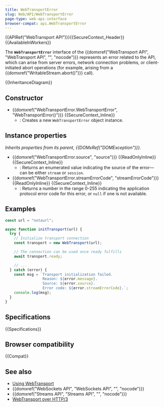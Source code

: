 ```yaml
---
title: WebTransportError
slug: Web/API/WebTransportError
page-type: web-api-interface
browser-compat: api.WebTransportError
---
```


{{APIRef("WebTransport API")}}{{SecureContext_Header}} {{AvailableInWorkers}}

The **`WebTransportError`** interface of the {{domxref("WebTransport API", "WebTransport API", "", "nocode")}} represents an error related to the API, which can arise from server errors, network connection problems, or client-initiated abort operations (for example, arising from a {{domxref("WritableStream.abort()")}} call).

{{InheritanceDiagram}}

## Constructor

- {{domxref("WebTransportError.WebTransportError", "WebTransportError()")}} {{SecureContext_Inline}}
  - : Creates a new `WebTransportError` object instance.

## Instance properties

_Inherits properties from its parent, {{DOMxRef("DOMException")}}._

- {{domxref("WebTransportError.source", "source")}} {{ReadOnlyInline}} {{SecureContext_Inline}}
  - : Returns an enumerated value indicating the source of the error—can be either `stream` or `session`.
- {{domxref("WebTransportError.streamErrorCode", "streamErrorCode")}} {{ReadOnlyInline}} {{SecureContext_Inline}}
  - : Returns a number in the range 0-255 indicating the application protocol error code for this error, or `null` if one is not available.

## Examples

```js
const url = "notaurl";

async function initTransport(url) {
  try {
    // Initialize transport connection
    const transport = new WebTransport(url);

    // The connection can be used once ready fulfills
    await transport.ready;

    // ...
  } catch (error) {
    const msg = `Transport initialization failed.
                 Reason: ${error.message}.
                 Source: ${error.source}.
                 Error code: ${error.streamErrorCode}.`;
    console.log(msg);
  }
}
```

## Specifications

{{Specifications}}

## Browser compatibility

{{Compat}}

## See also

- [Using WebTransport](https://developer.chrome.com/docs/capabilities/web-apis/webtransport)
- {{domxref("WebSockets API", "WebSockets API", "", "nocode")}}
- {{domxref("Streams API", "Streams API", "", "nocode")}}
- [WebTransport over HTTP/3](https://datatracker.ietf.org/doc/html/draft-ietf-webtrans-http3/)
